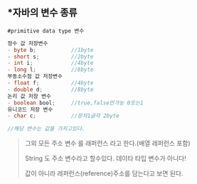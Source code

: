 ## *자바의 변수 종류

` #primitive data type 변수 `

```java
정수 값 저장변수
- byte b; 			//1byte
- short s; 			//2byte
- int i;			//4byte
- long l;			//8byte
부동소수점 값 저장변수
- float f;			//4byte
- double d;			//8byte
논리 값 저장 변수
- boolean bool;		//true,false만가능 0또는1
유니코드 저장 변수
- char c;			//문자1글자 2byte

//해당 변수는 값을 가지고있다.

```

> 그외 모든 주소 변수 를 래퍼런스 라고 한다.(배열 레퍼런스 포함)
>
> String 도 주소 변수라고 할수있다. 데이타 타입 변수가 아니다!
>
> 값이 아니라 레퍼런스(reference)주소를 담는다고 보면 된다.